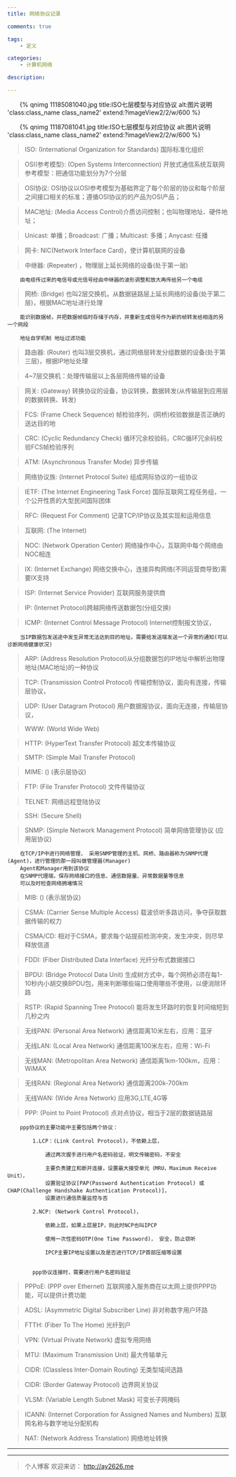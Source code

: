 ```yaml
---
title: 网络协议记录

comments: true    

tags: 
    - 定义

categories: 
    - 计算机网络

description: 

---
```

        

　　{% qnimg 11185081040.jpg title:ISO七层模型与对应协议 alt:图片说明 'class:class_name class_name2' extend:?imageView2/2/w/600 %}

　　{% qnimg 11187081041.jpg title:ISO七层模型与对应协议 alt:图片说明 'class:class_name class_name2' extend:?imageView2/2/w/600 %}

<!--more-->  

> ISO: (International Organization for Standards) 国际标准化组织

> OSI(参考模型): (Open Systems Interconnection) 开放式通信系统互联网参考模型：把通信功能划分为7个分层

> OSI协议: OSI协议以OSI参考模型为基础界定了每个阶层的协议和每个阶层之间接口相关的标准；遵循OSI协议的的产品为OSI产品；

> MAC地址: (Media Access Control)介质访问控制；也叫物理地址、硬件地址；

> Unicast: 单播；Broadcast: 广播；Multicast: 多播；Anycast: 任播

> 网卡: NIC(Network Interface Card)，使计算机联网的设备

> 中继器: (Repeater) ，物理层上延长网络的设备(处于第一层)
        
        由电缆传过来的电信号或光信号经由中继器的波形调整和放大再传给另一个电缆

> 网桥: (Bridge) 也叫2层交换机，从数据链路层上延长网络的设备(处于第二层)，根据MAC地址进行处理

        能识别数据帧，并把数据帧临时存储于内存，并重新生成信号作为新的帧转发给相连的另一个网段
        
        地址自学机制 地址过滤功能

> 路由器: (Router) 也叫3层交换机，通过网络层转发分组数据的设备(处于第三层)，根据IP地址处理

> 4~7层交换机：处理传输层以上各层网络传输的设备

> 网关: (Gateway) 转换协议的设备，协议转换，数据转发(从传输层到应用层的数据转换、转发)

> FCS: (Frame Check Sequence) 帧检验序列，(网桥)校验数据是否正确的送达目的地

> CRC: (Cyclic Redundancy Check) 循环冗余校验码，CRC循环冗余码校验FCS帧检验序列

> ATM: (Asynchronous Transfer Mode) 异步传输

> 网络协议族: (Internet Protocol Suite) 组成网际协议的一组协议

> IETF: (The Internet Engineering Task Force) 国际互联网工程任务组，一个公开性质的大型民间国际团体

> RFC: (Request For Comment) 记录TCP/IP协议及其实现和运用信息

> 互联网: (The Internet) 

> NOC: (Network Operation Center) 网络操作中心，互联网中每个网络由NOC相连 

> IX: (Internet Exchange) 网络交换中心，连接异构网络(不同运营商导致)需要IX支持

> ISP: (Internet Service Provider) 互联网服务提供商

> IP: (Internet Protocol)跨越网络传送数据包(分组交换)

> ICMP: (Internet Control Message Protocol) Internet控制报文协议，

        当IP数据包发送途中发生异常无法达到目的地址，需要给发送端发送一个异常的通知(可以诊断网络健康状况)

> ARP: (Address Resolution Protocol)从分组数据包的IP地址中解析出物理地址(MAC地址)的一种协议

> TCP: (Transmission Control Protocol)  传输控制协议，面向有连接，传输层协议，

> UDP: (User Datagram Protocol) 用户数据报协议，面向无连接，传输层协议，

> WWW: (World Wide Web) 

> HTTP: (HyperText Transfer Protocol) 超文本传输协议 

> SMTP: (Simple Mail Transfer Protocol)  

> MIME: () (表示层协议)

> FTP: (File Transfer Protocol) 文件传输协议

> TELNET: 网络远程登陆协议 

> SSH: (Secure Shell)   

> SNMP: (Simple Network Management Protocol) 简单网络管理协议 (应用层协议)

        在TCP/IP中进行网络管理， 采用SNMP管理的主机、网桥、路由器称为SNMP代理(Agent)，进行管理的那一段叫做管理器(Manager)
        Agent和Manager用到该协议
        在SNMP代理端，保存网络接口的信息、通信数据量、异常数据量等信息
        可以及时检查网络拥堵情况

> MIB: () (表示层协议)

> CSMA: (Carrier Sense Multiple Access) 载波侦听多路访问，争夺获取数据传输的权力

> CSMA/CD: 相对于CSMA，要求每个站提前检测冲突，发生冲突，则尽早释放信道

> FDDI: (Fiber Distributed Data Interface) 光纤分布式数据接口

> BPDU: (Bridge Protocol Data Unit) 生成树方式中，每个网桥必须在每1-10秒内小胡交换BPDU包，用来判断哪些端口使用哪些不使用，以便消除环路

> RSTP: (Rapid Spanning Tree Protocol) 能将发生环路时的恢复时间缩短到几秒之内 

> 无线PAN: (Personal Area Network) 通信距离10米左右，应用：蓝牙

> 无线LAN: (Local Area Network) 通信距离100米左右，应用：Wi-Fi

> 无线MAN: (Metropolitan Area Network) 通信距离1km-100km，应用：WiMAX

> 无线RAN: (Regional Area Network) 通信距离200k-700km

> 无线WAN: (Wide Area Network) 应用3G,LTE,4G等

> PPP: (Point to Point Protocol) 点对点协议，相当于2层的数据链路层

        ppp协议的主要功能中主要包括两个协议：
        
            1.LCP：(Link Control Protocol)，不依赖上层，
                
                通过两次握手进行用户名密码验证，明文传输密码，不安全
                
                主要负责建立和断开连接，设置最大接受单元（MRU，Maximum Receive Unit），
                设置验证协议[PAP(Password Authentication Protocol) 或 CHAP(Challenge Handshake Authentication Protocol)]，
                设置进行通信质量监控与否
            
            2.NCP: (Network Control Protocol)， 
                
                依赖上层，如果上层是IP，则此时NCP也叫IPCP
                
                使用一次性密码OTP(One Time Password)， 安全，防止窃听
                
                IPCP主要IP地址设置以及是否进行TCP/IP首部压缩等设置
                
            
            ppp协议连接时，需要进行用户名密码验证
            
> PPPoE: (PPP over Ethernet) 互联网接入服务商在以太网上提供PPP功能，可以提供计费功能

> ADSL: (Asymmetric Digital Subscriber Line) 非对称数字用户环路

> FTTH: (Fiber To The Home) 光纤到户

> VPN: (Virtual Private Network) 虚拟专用网络

> MTU: (Maximum Transmission Unit)  最大传输单元

> CIDR: (Classless Inter-Domain Routing) 无类型域间选路

> CIDR: (Border Gateway Protocol) 边界网关协议

> VLSM: (Variable Length Subnet Mask) 可变长子网掩码

> ICANN: (Internet Corporation for Assigned Names and Numbers) 互联网名称与数字地址分配机构

> NAT: (Network Address Translation) 网络地址转换


----
----


> 个人博客 欢迎来访： http://ay2626.me